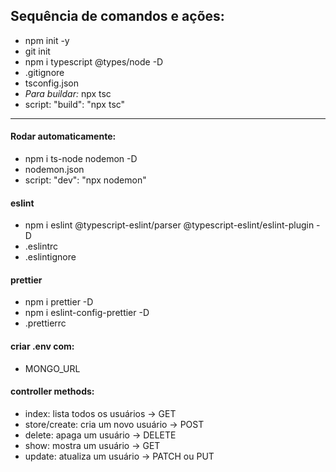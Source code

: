 ## Sequência de comandos e ações:

- npm init -y
- git init
- npm i typescript @types/node -D
- .gitignore
- tsconfig.json
- _Para buildar:_ npx tsc
- script: "build": "npx tsc"

---

#### Rodar automaticamente:

- npm i ts-node nodemon -D
- nodemon.json
- script: "dev": "npx nodemon"

#### eslint

- npm i eslint @typescript-eslint/parser @typescript-eslint/eslint-plugin -D
- .eslintrc
- .eslintignore

#### prettier

- npm i prettier -D
- npm i eslint-config-prettier -D
- .prettierrc

#### criar .env com:

- MONGO_URL

#### controller methods:

- index: lista todos os usuários -> GET
- store/create: cria um novo usuário -> POST
- delete: apaga um usuário -> DELETE
- show: mostra um usuário -> GET
- update: atualiza um usuário -> PATCH ou PUT
